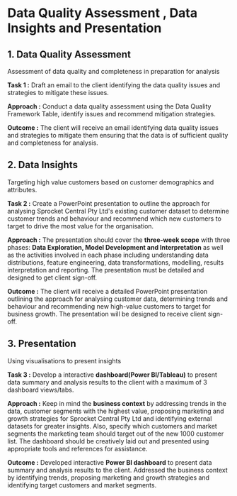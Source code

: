 
# Data Quality Assessment , Data Insights and Presentation


## 1. Data Quality Assessment
Assessment of data quality and completeness in preparation for analysis

**Task 1 :** Draft an email to the client identifying the data quality issues and strategies to mitigate these issues.

**Approach :** Conduct a data quality assessment using the Data Quality Framework Table, identify issues and recommend mitigation strategies.

**Outcome :** The client will receive an email identifying data quality issues and strategies to mitigate them ensuring that the data is of sufficient quality and completeness for analysis.


## 2. Data Insights
Targeting high value customers based on customer demographics and attributes. 

**Task 2 :** Create a PowerPoint presentation to outline the approach for analysing Sprocket Central Pty Ltd's existing customer dataset to determine customer trends and behaviour and recommend which new customers to target to drive the most value for the organisation. 

**Approach :** The presentation should cover the **three-week scope** with three phases: **Data Exploration, Model Development and Interpretation** as well as the activities involved in each phase including understanding data distributions, feature engineering, data transformations, modelling, results interpretation and reporting. The presentation must be detailed and designed to get client sign-off.

**Outcome :** The client will receive a detailed PowerPoint presentation outlining the approach for analysing customer data, determining trends and behaviour and recommending new high-value customers to target for business growth. The presentation will be designed to receive client sign-off.

## 3. Presentation
Using visualisations to present insights

**Task 3 :** Develop a interactive **dashboard(Power BI/Tableau)** to present data summary and analysis results to the client with a maximum of 3 dashboard views/tabs. 

**Approach :** Keep in mind the **business context** by addressing trends in the data, customer segments with the highest value, proposing marketing and growth strategies for Sprocket Central Pty Ltd and identifying external datasets for greater insights. Also, specify which customers and market segments the marketing team should target out of the new 1000 customer list. The dashboard should be creatively laid out and presented using appropriate tools and references for assistance.

**Outcome :** Developed interactive **Power BI dashboard** to present data summary and analysis results to the client. Addressed the business context by identifying trends, proposing marketing and growth strategies and identifying target customers and market segments.
